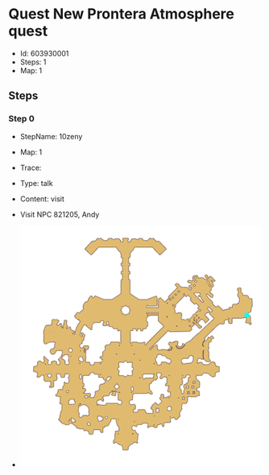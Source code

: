 # Quest New Prontera Atmosphere quest

- Id: 603930001
- Steps: 1
- Map: 1

## Steps

### Step 0
- StepName:  10zeny
- Map:  1
- Trace:  
- Type:  talk
- Content:  visit
- Visit NPC 821205, Andy

- ![images/603930001_0.png](images/603930001_0.png)


